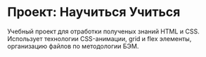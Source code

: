 # Проект: Научиться Учиться

Учебный проект для отработки полученых знаний HTML и CSS. Использует технологии CSS-анимации, grid и flex элементы, организацию файлов по методологии БЭМ.